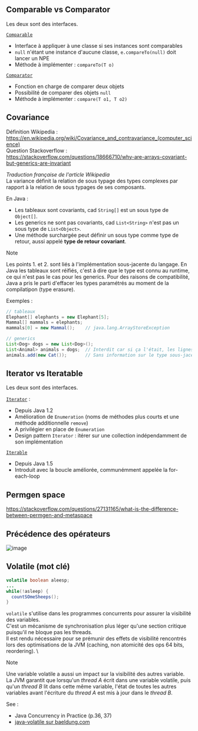 

## Comparable vs Comparator

Les deux sont des interfaces.

[`Comparable`](https://docs.oracle.com/en/java/javase/22/docs/api/java.base/java/lang/Comparable.html)
- Interface à appliquer à une classe si ses instances sont comparables
- `null` n'étant une instance d'aucune classe, `e.compareTo(null)` doit lancer un NPE
- Méthode à implémenter : `compareTo(T o)`

[`Comparator`](https://docs.oracle.com/en/java/javase/22/docs/api/java.base/java/util/Comparator.html)
- Fonction en charge de comparer deux objets
- Possibilité de comparer des objets `null`
- Méthode à implémenter : `compare(T o1, T o2)`

## Covariance

Définition Wikipedia : https://en.wikipedia.org/wiki/Covariance_and_contravariance_(computer_science) \
Question Stackoverflow : https://stackoverflow.com/questions/18666710/why-are-arrays-covariant-but-generics-are-invariant

*Traduction française de l'article Wikipedia* \
La variance définit la relation de sous typage des types complexes par rapport à la relation de sous typages de ses composants.

En Java :
* Les tableaux sont covariants, cad `String[]` est un sous type de `Object[]`.
* Les generics ne sont pas covariants, cad `List<String>` n'est pas un sous type de `List<Object>`.
* Une méthode surchargée peut définir un sous type comme type de retour, aussi appelé **type de retour covariant**.

> [!NOTE]
> Les points 1. et 2. sont liés à l'implémentation sous-jacente du langage. En Java les tableaux sont réifiés, c'est à dire que le type est connu au runtime, ce qui n'est pas le cas pour les generics. Pour des raisons de compatibilité, Java a  pris le parti d'effacer les types paramétrés au moment de la compilatipon (type erasure).
>
> Exemples : 
> ```java
> // tableaux
> Elephant[] elephants = new Elephant[5];
> Mammal[] mammals = elephants;
> mammals[0] = new Mammal();    // java.lang.ArrayStoreException
> 
> // generics
> List<Dog> dogs = new List<Dog>();
> List<Animal> animals = dogs;  // Interdit car si ça l'était, les lignes suivantes seraient problématiques...
> animals.add(new Cat());       // Sans information sur le type sous-jacent, comment être sur que c'est autorisé ?
> ```

## Iterator vs Iteratable

Les deux sont des interfaces.

[`Iterator`](https://docs.oracle.com/en/java/javase/22/docs/api/java.base/java/util/Iterator.html) :
- Depuis Java 1.2
- Amélioration de `Enumeration` (noms de méthodes plus courts et une méthode additionnelle `remove`) 
- A privilégier en place de `Enumeration`
- Design pattern `Iterator` : itérer sur une collection indépendamment de son implémentation

[`Iterable`](https://docs.oracle.com/en/java/javase/22/docs/api/java.base/java/lang/Iterable.html)
- Depuis Java 1.5
- Introduit avec la boucle améliorée, communémment appelée la for-each-loop

## Permgen space

https://stackoverflow.com/questions/27131165/what-is-the-difference-between-permgen-and-metaspace

## Précédence des opérateurs

![image](https://github.com/user-attachments/assets/ebc25d8d-a9c4-4d20-afea-ffe182886cde)


## Volatile (mot clé)

```java
volatile boolean aleesp;
...
while(!asleep) {
  countSOmeSheeps();
}
```

`volatile` s'utilise dans les programmes concurrents pour assurer la visibilité des variables. \
C'est un mécanisme de synchronisation plus léger qu'une section critique puisqu'il ne bloque pas les threads. \
Il est rendu nécessaire pour se prémunir des effets de visibilité rencontrés lors des optimisations de la JVM (caching, non atomicité des ops 64 bits, reordering). \

> [!NOTE]
> Une variable volatile a aussi un impact sur la visibilité des autres variable. \
> La JVM garantit que lorsqu'un *thread A* écrit dans une variable volatile, puis qu'un *thread B* lit dans cette même variable, l'état de toutes les autres variables avant l'écriture du *thread A* est mis à jour dans le *thread B*. 

See : 
- Java Concurrency in Practice (p.36, 37)
- [java-volatile sur baeldung.com ](https://www.baeldung.com/java-volatile)
